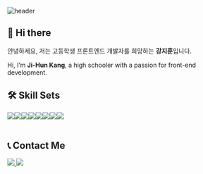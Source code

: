 <!--프로필 메인-->


![header](https://capsule-render.vercel.app/api?type=waving&color=C3E2DD&623AA2&height=150&section=header&fontSize=30&animation=twinkling&text=owxuxn%20👋)




<!-- [![Solved.ac
프로필](http://mazassumnida.wtf/api/v2/generate_badge?boj=owxuxn)](https://solved.ac/owxuxn) -->

## 👋 Hi there 

안녕하세요, 저는 고등학생 프론트엔드 개발자를 희망하는 **강지훈**입니다.

Hi, I’m **Ji-Hun Kang**, a high schooler with a passion for front-end development.

<!-- ## 💻 Projects

https://hanbomgo.kr - 한봄고등학교 학생포털
-->
## 🛠️ **Skill Sets**
<div style="display:flex; flex-direction:row;">
    <img src="https://img.shields.io/badge/html5-%23E34F26.svg?style=for-the-badge&logo=html5&logoColor=white"> 
    <img src="https://img.shields.io/badge/css3-%231572B6.svg?style=for-the-badge&logo=css3&logoColor=white"> 
    <img src="https://img.shields.io/badge/javascript-%23323330.svg?style=for-the-badge&logo=javascript&logoColor=%23F7DF1E"> 
    <br>
    <img src="https://img.shields.io/badge/python-3670A0?style=for-the-badge&logo=python&logoColor=ffdd54">
    <!-- <img src="https://img.shields.io/badge/php-%23777BB4.svg?style=for-the-badge&logo=php&logoColor=white"> -->
    <br>
    <img src="https://img.shields.io/badge/mysql-4479A1.svg?style=for-the-badge&logo=mysql&logoColor=white">
    <img src="https://img.shields.io/badge/Oracle-F80000?style=for-the-badge&logo=oracle&logoColor=white">
    <br>
    <img src="https://img.shields.io/badge/Windows-0078D6?style=for-the-badge&logo=windows&logoColor=white">
    <img src="https://img.shields.io/badge/Linux-FF8B00?style=for-the-badge&logo=Linux&logoColor=black">
</div><br>
</div>

## 📞 Contact Me

<a href="https://www.instagram.com/owxuxn_/"> <img src="https://img.shields.io/badge/Instagram-E4405F?style=for-the-badge&logo=Instagram&logoColor=white"> </a>
<a href="mailto:kang0421591@gmail.com"> <img src="https://img.shields.io/badge/Gmail-D14836?style=for-the-badge&logo=gmail&logoColor=white"> </a>
<!--
**owxuxn/owxuxn** is a ✨ _special_ ✨ repository because its `README.md` (this file) appears on your GitHub profile.

Here are some ideas to get you started:

- 🔭 I’m currently working on ...
- 🌱 I’m currently learning ...
- 👯 I’m looking to collaborate on ...
- 🤔 I’m looking for help with ...
- 💬 Ask me about ...
- 📫 How to reach me: ...
- 😄 Pronouns: ...
- ⚡ Fun fact: ...
-->
